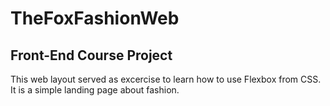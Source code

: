 # TheFoxFashionWeb

## Front-End Course Project

This web layout served as excercise to learn how to use Flexbox from CSS. It is a simple landing page about fashion. 
